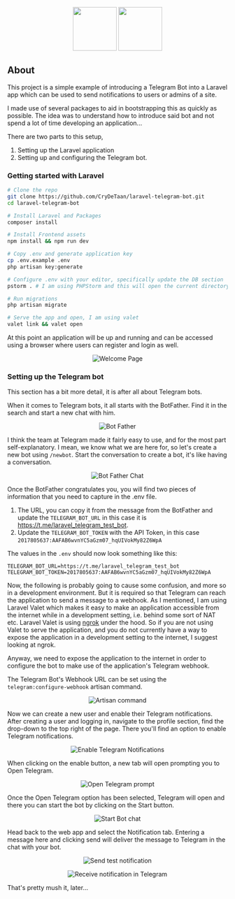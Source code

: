 <p align="center">
<a href="https://laravel.com" target="_blank"><img src="https://raw.githubusercontent.com/laravel/art/master/logo-lockup/5%20SVG/2%20CMYK/1%20Full%20Color/laravel-logolockup-cmyk-red.svg" height="100"></a>
<a href="https://laravel.com" target="_blank"><img src="https://telegram.org/img/t_logo.svg?1" height="100"></a>
</p>

## About

This project is a simple example of introducing a Telegram Bot into a Laravel app which can be used to send notifications to users or admins of a site.

I made use of several packages to aid in bootstrapping this as quickly as possible. The idea was to understand how to introduce said bot and not spend a lot of time developing an application...

There are two parts to this setup, 
1. Setting up the Laravel application
2. Setting up and configuring the Telegram bot.

### Getting started with Laravel

```bash
# Clone the repo
git clone https://github.com/CryDeTaan/laravel-telegram-bot.git
cd laravel-telegram-bot

# Install Laravel and Packages
composer install

# Install Frontend assets
npm install && npm run dev

# Copy .env and generate application key
cp .env.example .env
php artisan key:generate

# Configure .env with your editor, specifically update the DB section
pstorm . # I am using PHPStorm and this will open the current directory in PHPStorm. 

# Run migrations
php artisan migrate

# Serve the app and open, I am using valet
valet link && valet open
```

At this point an application will be up and running and can be accessed using a browser where users can register and login as well.

<p align="center">
<img src="https://abstractentropy.com/content/images/size/w1000/2023/01/image.png" alt="Welcome Page">
</p>

### Setting up the Telegram bot
This section has a bit more detail, it is after all about Telegram bots.

When it comes to Telegram bots, it all starts with the BotFather.
Find it in the search and start a new chat with him.

<p align="center">
<img src="https://user-images.githubusercontent.com/11268952/139133875-e5023c53-0b63-408c-988e-c420f965cd12.png" alt="Bot Father">
</p>

I think the team at Telegram made it fairly easy to use, and for the most part self-explanatory.
I mean, we know what we are here for, so let's create a new bot using `/newbot`. 
Start the conversation to create a bot, it's like having a conversation.

<p align="center">
<img src="https://user-images.githubusercontent.com/11268952/139132403-137ba1e2-212c-4621-9b56-7ae091da2612.png" alt="Bot Father Chat">
</p>

Once the BotFather congratulates you, you will find two pieces of information that you need to capture in the .env file. 
1. The URL, you can copy it from the message from the BotFather and update the `TELEGRAM_BOT_URL` in this case it is https://t.me/laravel_telegram_test_bot.
2. Update the `TELEGRAM_BOT_TOKEN` with the API Token, in this case `2017805637:AAFAB6wvnYC5aGzm07_hqUIVokMy82Z6WpA`

The values in the `.env` should now look something like this:
```text
TELEGRAM_BOT_URL=https://t.me/laravel_telegram_test_bot
TELEGRAM_BOT_TOKEN=2017805637:AAFAB6wvnYC5aGzm07_hqUIVokMy82Z6WpA
```

Now, the following is probably going to cause some confusion, and more so in a development environment.
But it is required so that Telegram can reach the application to send a message to a webhook. 
As I mentioned, I am using Laravel Valet which makes it easy to make an application accessible 
from the internet while in a development setting, i.e. behind some sort of NAT etc.
Laravel Valet is using [ngrok](https://ngrok.com/) under the hood. So if you are not using Valet
to serve the application, and you do not currently have a way to expose the application in a 
development setting to the internet, I suggest looking at ngrok.

Anyway, we need to expose the application to the internet in order to configure the bot to make use
of the application's Telegram webhook.

The Telegram Bot's Webhook URL can be set using the `telegram:configure-webhook` artisan command.

<p align="center">
<img src="https://user-images.githubusercontent.com/11268952/139318751-7fd7794d-21ca-4f90-a02e-78e955c983f2.png" alt="Artisan command">
</p>

Now we can create a new user and enable their Telegram notifications. After creating a user and logging in,
navigate to the profile section, find the drop-down to the top right of the page. There you'll find an 
option to enable Telegram notifications.

<p align="center">
<img src="https://abstractentropy.com/content/images/size/w1000/2023/01/image-4.png" alt="Enable Telegram Notifications">
</p>

When clicking on the enable button, a new tab will open prompting you to Open Telegram.

<p align="center">
<img src="https://user-images.githubusercontent.com/11268952/139320242-8fcf5fec-5320-45a4-b97d-36fc2c83e1ed.png" alt="Open Telegram prompt">
</p>

Once the Open Telegram option has been selected, Telegram will open and there you can start the bot by clicking on the 
Start button. 

<p align="center">
<img src="https://user-images.githubusercontent.com/11268952/139134827-9a716911-4526-4387-a320-ae3ead4c0253.png" alt="Start Bot chat">
</p>

Head back to the web app and select the Notification tab. Entering a message here and clicking send will
deliver the message to Telegram in the chat with your bot.     

<p align="center">
<img src="https://abstractentropy.com/content/images/size/w1000/2023/01/image-3.png" alt="Send test notification">
</p>

<p align="center">
<img src="https://user-images.githubusercontent.com/11268952/139135140-1dea65ff-e865-439e-b0d6-98aed4d2dacb.png" alt="Receive notification in Telegram">
</p>

That's pretty mush it, later...
